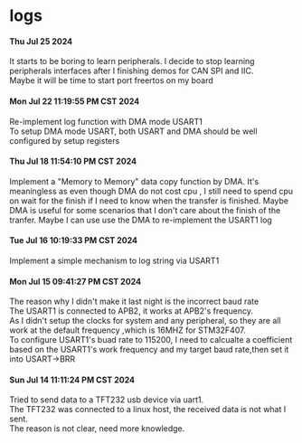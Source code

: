 
# logs
#### Thu Jul 25 2024
It starts to be boring to learn peripherals. I decide to stop learning peripherals interfaces after I finishing demos for CAN SPI and IIC.            
Maybe it will be time to start port freertos on my board

#### Mon Jul 22 11:19:55 PM CST 2024
Re-implement log function with DMA mode USART1      
To setup DMA mode USART, both USART and DMA  should be well configured by setup registers

#### Thu Jul 18 11:54:10 PM CST 2024
Implement a "Memory to Memory" data copy function by DMA.
It's meaningless as even though DMA do not cost cpu , I still need to spend cpu on wait for the finish if I need to know when the transfer is finished.
Maybe DMA is useful for some scenarios that I don't care about the finish of the tranfer.
Maybe I can use use the DMA to re-implement the USART1 log

#### Tue Jul 16 10:19:33 PM CST 2024
Implement a simple mechanism to log string via USART1       

#### Mon Jul 15 09:41:27 PM CST 2024     
The reason why I didn't make it last night is the incorrect baud rate  
The USART1 is connected to APB2, it works at APB2's frequency.      
As I didn't setup the clocks for system and any peripheral, so they are all work at the default frequency ,which is 16MHZ for STM32F407.        
To configure USART1's buad rate to 115200, I need to calcualte a coefficient based on the USART1's work frequency and my target baud rate,then set it into USART->BRR

      
#### Sun Jul 14 11:11:24 PM CST 2024     
Tried to send data to a TFT232 usb device via uart1.        
The TFT232 was connected to a linux host, the received data is not what I sent.     
The reason is not clear, need more knowledge.       
